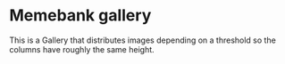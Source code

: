 # Memebank gallery
This is a Gallery that distributes images depending on a threshold so the columns have roughly the same height. 
